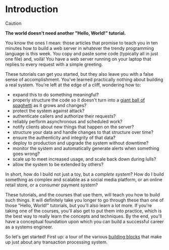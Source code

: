 # Introduction

> [!CAUTION]
> **The world doesn't need another "Hello, World!" tutorial.**

You know the ones I mean: those articles that promise to teach you in ten minutes how to build a web server in whatever the trendy programming language is this week. You copy and paste some code (typically all in just one file) and, voilà! You have a web server running on your laptop that replies to every request with a simple greeting.

These tutorials can get you started, but they also leave you with a false sense of accomplishment. You've learned practically nothing about building a real system. You're left at the edge of a cliff, wondering how to:

- expand this to do something meaningful?
- properly structure the code so it doesn't turn into a [giant ball of spaghetti](https://en.wikipedia.org/wiki/Spaghetti_code) as it grows and changes?
- protect the system against attack?
- authenticate callers and authorize their requests?
- reliably perform asynchronous and scheduled work?
- notify clients about new things that happen on the server?
- structure your data and handle changes to that structure over time?
- ensure the authenticity and integrity of that data?
- deploy to production and upgrade the system without downtime?
- monitor the system and automatically generate alerts when something goes wrong?
- scale up to meet increased usage, and scale back down during lulls?
- allow the system to be extended by others?

In short, how do I build not just a toy, but a _complete system_? How do I build something as complex and scalable as a social media platform, or an online retail store, or a consumer payment system?

These tutorials, and the courses that use them, will teach you how to build such things. It will definitely take you longer to go through these than one of those "Hello, World!" tutorials, but you'll also learn a lot more. If you're taking one of the courses, you'll also get to put them into practice, which is the best way to really learn the concepts and techniques. By the end, you'll have a conceptual foundation upon which you can build a successful career as a systems engineer.

So let's get started! First up: a tour of the various [building blocks](building-blocks.md) that make up just about any transaction processing system.